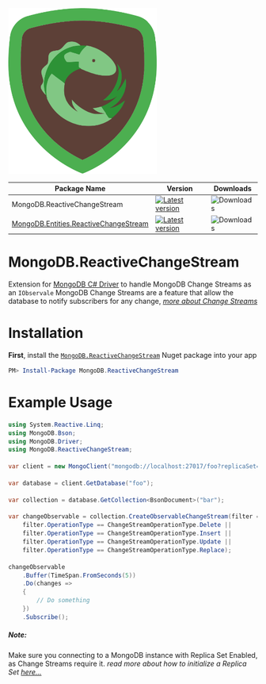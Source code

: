 <img src="https://raw.githubusercontent.com/rainxh11/MongoDB.ReactiveChangeStream/master/assets/rxmongo.svg" width="300">

|Package Name|Version|Downloads|
|-|-|-|
|MongoDB.ReactiveChangeStream|[![Latest version](https://img.shields.io/nuget/v/MongoDB.ReactiveChangeStream.svg)](https://www.nuget.org/packages/MongoDB.ReactiveChangeStream/)|![Downloads](https://img.shields.io/nuget/dt/MongoDB.ReactiveChangeStream.svg)|
|[MongoDB.Entities.ReactiveChangeStream](https://github.com/rainxh11/MongoDB.ReactiveChangeStream/tree/main/MongoDB.Entities.ReactiveChangeStream)|[![Latest version](https://img.shields.io/nuget/v/MongoDB.Entities.ReactiveChangeStream.svg)](https://www.nuget.org/packages/Entities.ReactiveChangeStream/)|![Downloads](https://img.shields.io/nuget/dt/MongoDB.Entities.ReactiveChangeStream.svg)|


# MongoDB.ReactiveChangeStream
Extension for [MongoDB C# Driver](https://www.nuget.org/packages/MongoDB.Driver/) to handle MongoDB Change Streams as an `IObservale` 
MongoDB Change Streams are a feature that allow the database to notify subscribers for any change, [*more about Change Streams*](https://www.mongodb.com/docs/manual/changeStreams/)
# Installation
**First**, install the [`MongoDB.ReactiveChangeStream`](https://www.nuget.org/packages/MongoDB.ReactiveChangeStream) Nuget package into your app
```powershell
PM> Install-Package MongoDB.ReactiveChangeStream
```

# Example Usage
```csharp
using System.Reactive.Linq;
using MongoDB.Bson;
using MongoDB.Driver;
using MongoDB.ReactiveChangeStream;

var client = new MongoClient("mongodb://localhost:27017/foo?replicaSet=rs0");

var database = client.GetDatabase("foo");

var collection = database.GetCollection<BsonDocument>("bar");

var changeObservable = collection.CreateObservableChangeStream(filter =>
    filter.OperationType == ChangeStreamOperationType.Delete ||
    filter.OperationType == ChangeStreamOperationType.Insert ||
    filter.OperationType == ChangeStreamOperationType.Update ||
    filter.OperationType == ChangeStreamOperationType.Replace);

changeObservable
    .Buffer(TimeSpan.FromSeconds(5))
    .Do(changes =>
    {
        // Do something
    })
    .Subscribe();
```
##### Note:
Make sure you connecting to a MongoDB instance with Replica Set Enabled, as Change Streams require it.
*read more about how to initialize a Replica Set [here...](https://www.mongodb.com/docs/manual/tutorial/convert-standalone-to-replica-set/)*
